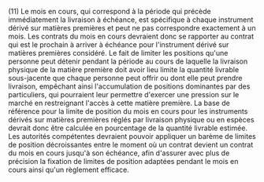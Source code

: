 (11) Le mois en cours, qui correspond à la période qui précède immédiatement la livraison à échéance, est spécifique à chaque instrument dérivé sur matières premières et peut ne pas correspondre exactement à un mois. Les contrats du mois en cours devraient donc se rapporter au contrat qui est le prochain à arriver à échéance pour l'instrument dérivé sur matières premières considéré. Le fait de limiter les positions qu'une personne peut détenir pendant la période au cours de laquelle la livraison physique de la matière première doit avoir lieu limite la quantité livrable sous-jacente que chaque personne peut offrir ou dont elle peut prendre livraison, empêchant ainsi l'accumulation de positions dominantes par des particuliers, qui pourraient leur permettre d'exercer une pression sur le marché en restreignant l'accès à cette matière première. La base de référence pour la limite de position du mois en cours pour les instruments dérivés sur matières premières réglés par livraison physique ou en espèces devrait donc être calculée en pourcentage de la quantité livrable estimée. Les autorités compétentes devraient pouvoir appliquer un barème de limites de position décroissantes entre le moment où un contrat devient un contrat du mois en cours jusqu'à son échéance, afin d'assurer avec plus de précision la fixation de limites de position adaptées pendant le mois en cours ainsi qu'un règlement efficace.